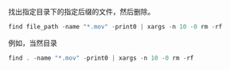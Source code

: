 
找出指定目录下的指定后缀的文件，然后删除。

~~~objectivec
find file_path -name "*.mov" -print0 | xargs -n 10 -0 rm -rf
~~~

例如，当然目录

~~~objectivec
find . -name "*.mov" -print0 | xargs -n 10 -0 rm -rf
~~~